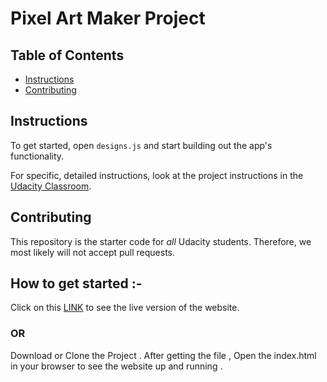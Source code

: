 # Pixel Art Maker Project

## Table of Contents

* [Instructions](#instructions)
* [Contributing](#contributing)

## Instructions

To get started, open `designs.js` and start building out the app's functionality.

For specific, detailed instructions, look at the project instructions in the [Udacity Classroom](https://classroom.udacity.com/me).

## Contributing

This repository is the starter code for _all_ Udacity students. Therefore, we most likely will not accept pull requests.

## How to get started :-
Click on this [LINK](https://born2bdev.github.io/Udacity-Pixel-Art-Maker/) to see the live version of the website.
### OR
Download or Clone the Project . After getting the file , Open the index.html in your browser to see the website up and running .
